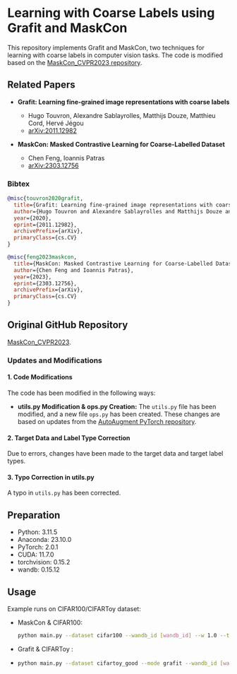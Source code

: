 # Learning with Coarse Labels using Grafit and MaskCon

This repository implements Grafit and MaskCon, two techniques for learning with coarse labels in computer vision tasks. The code is modified based on the [MaskCon_CVPR2023 repository](https://github.com/MrChenFeng/MaskCon_CVPR2023).

## Related Papers

- **Grafit: Learning fine-grained image representations with coarse labels**
  - Hugo Touvron, Alexandre Sablayrolles, Matthijs Douze, Matthieu Cord, Hervé Jégou
  - [arXiv:2011.12982](https://arxiv.org/abs/2011.12982)

- **MaskCon: Masked Contrastive Learning for Coarse-Labelled Dataset**
  - Chen Feng, Ioannis Patras
  - [arXiv:2303.12756](https://arxiv.org/abs/2303.12756)

### Bibtex

```bibtex
@misc{touvron2020grafit,
  title={Grafit: Learning fine-grained image representations with coarse labels},
  author={Hugo Touvron and Alexandre Sablayrolles and Matthijs Douze and Matthieu Cord and Hervé Jégou},
  year={2020},
  eprint={2011.12982},
  archivePrefix={arXiv},
  primaryClass={cs.CV}
}

@misc{feng2023maskcon,
  title={MaskCon: Masked Contrastive Learning for Coarse-Labelled Dataset},
  author={Chen Feng and Ioannis Patras},
  year={2023},
  eprint={2303.12756},
  archivePrefix={arXiv},
  primaryClass={cs.CV}
}

```
## Original GitHub Repository
[MaskCon_CVPR2023](https://github.com/MrChenFeng/MaskCon_CVPR2023).

### Updates and Modifications

#### 1. Code Modifications

The code has been modified in the following ways:

- **utils.py Modification & ops.py Creation:** The `utils.py` file has been modified, and a new file `ops.py` has been created. These changes are based on updates from the [AutoAugment PyTorch repository](https://github.com/DeepVoltaire/AutoAugment).

#### 2. Target Data and Label Type Correction

Due to errors, changes have been made to the target data and target label types.

#### 3. Typo Correction in utils.py

A typo in `utils.py` has been corrected.

## Preparation
- Python: 3.11.5
- Anaconda: 23.10.0
- PyTorch: 2.0.1
- CUDA: 11.7.0
- torchvision: 0.15.2
- wandb: 0.15.12

## Usage
Example runs on CIFAR100/CIFARToy dataset:

- MaskCon & CIFAR100:
  ```bash
  python main.py --dataset cifar100 --wandb_id [wandb_id] --w 1.0 --t 0.05
  ```
- Grafit & CIFARToy :
- ```bash
  python main.py --dataset cifartoy_good --mode grafit --wandb_id [wandb_id] --w 0.8 --t0 0.1
  ```
